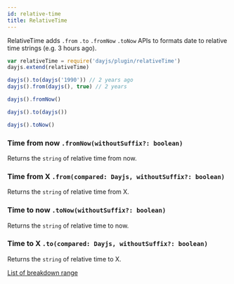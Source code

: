 ```yaml
---
id: relative-time
title: RelativeTime
---
```

RelativeTime adds `.from` `.to` `.fromNow` `.toNow` APIs to formats date to relative time strings (e.g. 3 hours ago).

```javascript
var relativeTime = require('dayjs/plugin/relativeTime')
dayjs.extend(relativeTime)

dayjs().to(dayjs('1990')) // 2 years ago
dayjs().from(dayjs(), true) // 2 years

dayjs().fromNow()

dayjs().to(dayjs())

dayjs().toNow()
```

### Time from now `.fromNow(withoutSuffix?: boolean)`

Returns the `string` of relative time from now.

### Time from X `.from(compared: Dayjs, withoutSuffix?: boolean)`

Returns the `string` of relative time from X.

### Time to now `.toNow(withoutSuffix?: boolean)`

Returns the `string` of relative time to now.

### Time to X `.to(compared: Dayjs, withoutSuffix?: boolean)`

Returns the `string` of relative time to X.

[List of breakdown range](../display/from-now#list-of-breakdown-range)
